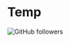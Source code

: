 # Temp
![GitHub followers](https://img.shields.io/github/followers/TalhaArdaBulbul?color=%23af0000&logo=GitHub&style=for-the-badge)
